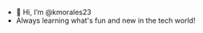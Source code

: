 - 👋 Hi, I’m @kmorales23
- Always learning what's fun and new in the tech world!

<!---
kmorales23/kmorales23 is a ✨ special ✨ repository because its `README.md` (this file) appears on your GitHub profile.
You can click the Preview link to take a look at your changes.
--->
